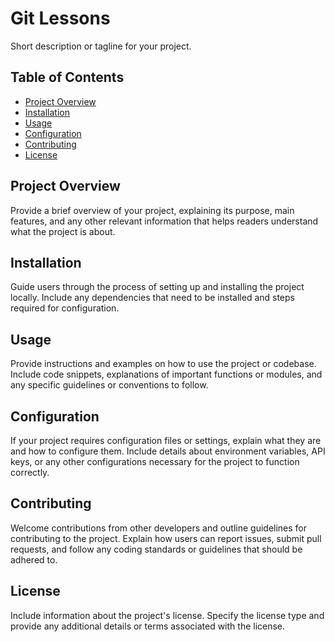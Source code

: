 # Git Lessons

Short description or tagline for your project.

## Table of Contents

- [Project Overview](#project-overview)
- [Installation](#installation)
- [Usage](#usage)
- [Configuration](#configuration)
- [Contributing](#contributing)
- [License](#license)

## Project Overview

Provide a brief overview of your project, explaining its purpose, main features, and any other relevant information that helps readers understand what the project is about.

## Installation

Guide users through the process of setting up and installing the project locally. Include any dependencies that need to be installed and steps required for configuration.

## Usage

Provide instructions and examples on how to use the project or codebase. Include code snippets, explanations of important functions or modules, and any specific guidelines or conventions to follow.

## Configuration

If your project requires configuration files or settings, explain what they are and how to configure them. Include details about environment variables, API keys, or any other configurations necessary for the project to function correctly.

## Contributing

Welcome contributions from other developers and outline guidelines for contributing to the project. Explain how users can report issues, submit pull requests, and follow any coding standards or guidelines that should be adhered to.

## License

Include information about the project's license. Specify the license type and provide any additional details or terms associated with the license.

